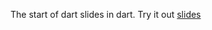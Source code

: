 The start of dart slides in dart. Try it out [slides](http://financecoding.github.com/dart-html5-slides/index.html)

